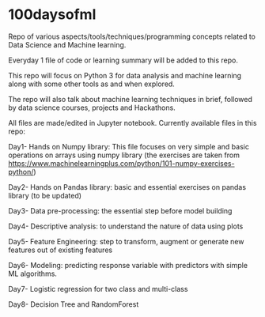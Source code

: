 # 100daysofml

Repo of various aspects/tools/techniques/programming concepts related to Data Science and Machine learning. 

Everyday 1 file of code or learning summary will be added to this repo.

This repo will focus on Python 3 for data analysis and machine learning along with some other tools as and when explored.

The repo will also talk about machine learning techniques in brief, followed by data science courses, projects and Hackathons.

All files are made/edited in Jupyter notebook.
Currently available files in this repo:

Day1- Hands on Numpy library: This file focuses on very simple and basic operations on arrays using numpy library (the exercises are taken from https://www.machinelearningplus.com/python/101-numpy-exercises-python/)

Day2- Hands on Pandas library: basic and essential exercises on pandas library (to be updated)

Day3- Data pre-processing: the essential step before model building

Day4- Descriptive analysis:  to understand the nature of data using plots

Day5- Feature Engineering: step to transform, augment or generate new features out of existing features 

Day6- Modeling: predicting response variable with predictors with simple ML algorithms.

Day7- Logistic regression for two class and multi-class

Day8- Decision Tree and RandomForest

